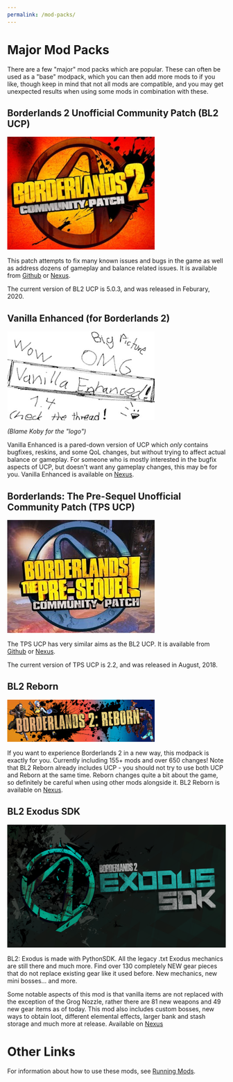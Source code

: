 ```yaml
---
permalink: /mod-packs/
---
```


# Major Mod Packs

There are a few "major" mod packs which are popular.  These can often be
used as a "base" modpack, which you can then add more mods to if you like,
though keep in mind that not all mods are compatible, and you may get
unexpected results when using some mods in combination with these.

## Borderlands 2 Unofficial Community Patch (BL2 UCP)

[![BL2 UCP Logo](/img/bl2_ucp.jpg)](https://github.com/BLCM/BLCMods/tree/master/Borderlands%202%20mods/Community%20Patch%20Team)

This patch attempts to fix many known issues and bugs in the game as well as
address dozens of gameplay and balance related issues.  It is available from
[Github](https://github.com/BLCM/BLCMods/tree/master/Borderlands%202%20mods/Community%20Patch%20Team)
or [Nexus](https://www.nexusmods.com/borderlands2/mods/50).

The current version of BL2 UCP is 5.0.3, and was released in Feburary, 2020.

## Vanilla Enhanced (for Borderlands 2)

[![Vanilla Enhanced "Logo"](/img/vanillaenhanced.jpg)](https://www.nexusmods.com/borderlands2/mods/88)

*(Blame Koby for the "logo")*

Vanilla Enhanced is a pared-down version of UCP which *only* contains bugfixes,
reskins, and some QoL changes, but without trying to affect actual balance or
gameplay.  For someone who is mostly interested in the bugfix aspects of UCP,
but doesn't want any gameplay changes, this may be for you.  Vanilla Enhanced
is available on [Nexus](https://www.nexusmods.com/borderlands2/mods/88).

## Borderlands: The Pre-Sequel Unofficial Community Patch (TPS UCP)

[![TPS UCP Logo](/img/tps_ucp.jpg)](https://github.com/BLCM/BLCMods/tree/master/Pre%20Sequel%20Mods/Community%20Patch)

The TPS UCP has very similar aims as the BL2 UCP.  It is available from
[Github](https://github.com/BLCM/BLCMods/tree/master/Pre%20Sequel%20Mods/Community%20Patch)
or [Nexus](https://www.nexusmods.com/borderlandspresequel/mods/8).

The current version of TPS UCP is 2.2, and was released in August, 2018.

## BL2 Reborn

[![BL2 Reborn Logo](/img/reborn.jpg)](https://www.nexusmods.com/borderlands2/mods/115)

If you want to experience Borderlands 2 in a new way, this modpack is exactly
for you. Currently including 155+ mods and over 650 changes!  Note that BL2 Reborn
already includes UCP - you should not try to use both UCP and Reborn at the same
time.  Reborn changes quite a bit about the game, so definitely be careful when
using other mods alongside it.  BL2 Reborn is available on
[Nexus](https://www.nexusmods.com/borderlands2/mods/115).

## BL2 Exodus SDK
[![BL2 Exodus SDK Logo](/img/exodus_sdk.png)](https://www.nexusmods.com/borderlands2/mods/257)

BL2: Exodus is made with PythonSDK. All the legacy .txt Exodus mechanics are still there and much more.
Find over 130 completely NEW gear pieces that do not replace existing gear like it used before. New mechanics, new mini bosses... and more.

Some notable aspects of this mod is that vanilla items are not replaced with the exception of the Grog Nozzle, rather there are 81 new weapons and 49 new gear items as of today.
This mod also includes custom bosses, new ways to obtain loot, different elemental effects, larger bank and stash storage and much more at release.
Available on [Nexus](https://www.nexusmods.com/borderlands2/mods/257)

# Other Links

For information about how to use these mods, see [Running Mods](/running-mods/).
